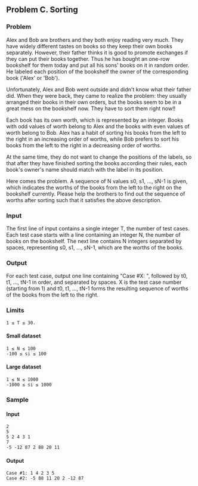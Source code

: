 ## Problem C. Sorting

### Problem

Alex and Bob are brothers and they both enjoy reading very much. They have widely different tastes on books so they keep their own books separately. However, their father thinks it is good to promote exchanges if they can put their books together. Thus he has bought an one-row bookshelf for them today and put all his sons' books on it in random order. He labeled each position of the bookshelf the owner of the corresponding book ('Alex' or 'Bob').

Unfortunately, Alex and Bob went outside and didn't know what their father did. When they were back, they came to realize the problem: they usually arranged their books in their own orders, but the books seem to be in a great mess on the bookshelf now. They have to sort them right now!!

Each book has its own worth, which is represented by an integer. Books with odd values of worth belong to Alex and the books with even values of worth belong to Bob. Alex has a habit of sorting his books from the left to the right in an increasing order of worths, while Bob prefers to sort his books from the left to the right in a decreasing order of worths.

At the same time, they do not want to change the positions of the labels, so that after they have finished sorting the books according their rules, each book's owner's name should match with the label in its position.

Here comes the problem. A sequence of N values s0, s1, ..., sN-1 is given, which indicates the worths of the books from the left to the right on the bookshelf currently. Please help the brothers to find out the sequence of worths after sorting such that it satisfies the above description.

### Input

The first line of input contains a single integer T, the number of test cases. Each test case starts with a line containing an integer N, the number of books on the bookshelf. The next line contains N integers separated by spaces, representing s0, s1, ..., sN-1, which are the worths of the books.

### Output

For each test case, output one line containing "Case #X: ", followed by t0, t1, ..., tN-1 in order, and separated by spaces. X is the test case number (starting from 1) and t0, t1, ..., tN-1 forms the resulting sequence of worths of the books from the left to the right.

### Limits

    1 ≤ T ≤ 30.

#### Small dataset

    1 ≤ N ≤ 100
    -100 ≤ si ≤ 100

#### Large dataset

    1 ≤ N ≤ 1000
    -1000 ≤ si ≤ 1000

### Sample

#### Input 
    2
    5
    5 2 4 3 1
    7
    -5 -12 87 2 88 20 11

#### Output 
    Case #1: 1 4 2 3 5
    Case #2: -5 88 11 20 2 -12 87
